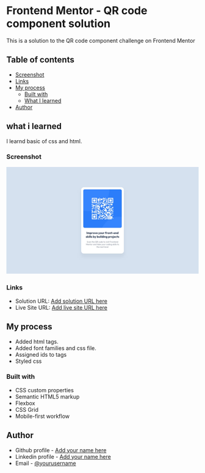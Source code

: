 # Frontend Mentor - QR code component solution

This is a solution to the QR code component challenge on Frontend Mentor

## Table of contents

  - [Screenshot](#screenshot)
  - [Links](#links)
- [My process](#my-process)
  - [Built with](#built-with)
  - [What I learned](#what-i-learned)
- [Author](#author)



## what i learned
I learnd basic of css and html.

### Screenshot
![](/design/desktop-design.jpg)

### Links

- Solution URL: [Add solution URL here](https://github.com/DavitDvalashvili/QR-code-Component)
- Live Site URL: [Add live site URL here](https://davitdvalashvili.github.io/QR-code-Component/)

## My process
- Added html tags.
- Added font families and css file.
- Assigned ids to tags
- Styled css

### Built with

- CSS custom properties
- Semantic HTML5 markup
- Flexbox
- CSS Grid
- Mobile-first workflow


## Author

- Github profile - [Add your name here](https://github.com/DavitDvalashvili)
- Linkedin profile - [Add your name here](https://www.linkedin.com/in/davit-dvalashvili-0421b6253)
- Email - [@yourusername](davitdvalashvili1996@gmail.com)


